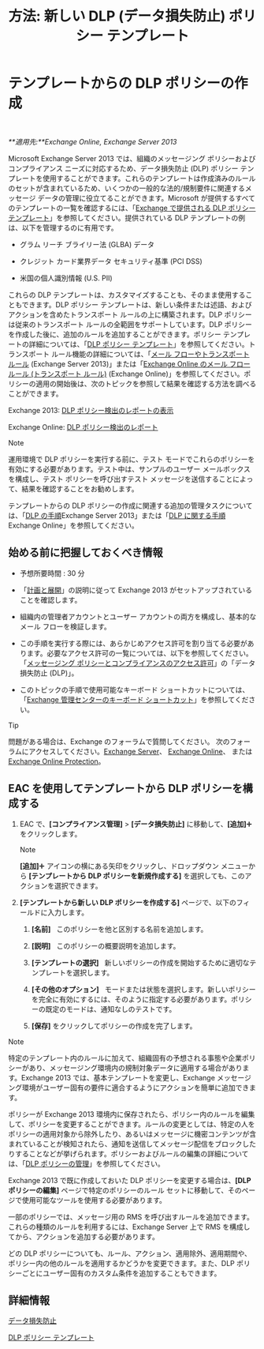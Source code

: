 ﻿---
title: '方法: 新しい DLP (データ損失防止) ポリシー テンプレート'
TOCTitle: テンプレートからの DLP ポリシーの作成
ms:assetid: 4432ef8b-6108-48d3-b2af-43ef5b40d2bc
ms:mtpsurl: https://technet.microsoft.com/ja-jp/library/JJ150515(v=EXCHG.150)
ms:contentKeyID: 48269016
ms.date: 05/22/2018
mtps_version: v=EXCHG.150
ms.translationtype: HT
---

# テンプレートからの DLP ポリシーの作成

 

_**適用先:**Exchange Online, Exchange Server 2013_

Microsoft Exchange Server 2013 では、組織のメッセージング ポリシーおよびコンプライアンス ニーズに対応するため、データ損失防止 (DLP) ポリシー テンプレートを使用することができます。これらのテンプレートは作成済みのルールのセットが含まれているため、いくつかの一般的な法的/規制要件に関連するメッセージ データの管理に役立てることができます。Microsoft が提供するすべてのテンプレートの一覧を確認するには、「[Exchange で提供される DLP ポリシー テンプレート](dlp-policy-templates-supplied-in-exchange-exchange-2013-help.md)」を参照してください。提供されている DLP テンプレートの例は、以下を管理するのに有用です。

  - グラム リーチ ブライリー法 (GLBA) データ

  - クレジット カード業界データ セキュリティ基準 (PCI DSS)

  - 米国の個人識別情報 (U.S. PII)

これらの DLP テンプレートは、カスタマイズすることも、そのまま使用することもできます。DLP ポリシー テンプレートは、新しい条件または述語、およびアクションを含めたトランスポート ルールの上に構築されます。DLP ポリシーは従来のトランスポート ルールの全範囲をサポートしています。DLP ポリシーを作成した後に、追加のルールを追加することができます。ポリシー テンプレートの詳細については、「[DLP ポリシー テンプレート](dlp-policy-templates-exchange-2013-help.md)」を参照してください。トランスポート ルール機能の詳細については、「[メール フローやトランスポート ルール](mail-flow-rules-transport-rules-in-exchange-2013-exchange-2013-help.md) (Exchange Server 2013)」または「[Exchange Online のメール フロー ルール (トランスポート ルール)](https://technet.microsoft.com/ja-jp/library/jj919238\(v=exchg.150\)) (Exchange Online)」を参照してください。ポリシーの適用の開始後は、次のトピックを参照して結果を確認する方法を調べることができます。

Exchange 2013: [DLP ポリシー検出のレポートの表示](view-dlp-policy-detection-reports-exchange-2013-help.md)

Exchange Online: [DLP ポリシー検出のレポート](https://technet.microsoft.com/ja-jp/library/dn904484\(v=exchg.150\))


> [!NOTE]
> 運用環境で DLP ポリシーを実行する前に、テスト モードでこれらのポリシーを有効にする必要があります。テスト中は、サンプルのユーザー メールボックスを構成し、テスト ポリシーを呼び出すテスト メッセージを送信することによって、結果を確認することをお勧めします。



テンプレートからの DLP ポリシーの作成に関連する追加の管理タスクについては、「[DLP の手順](dlp-procedures-exchange-2013-help.md)Exchange Server 2013」または「[DLP に関する手順](https://technet.microsoft.com/ja-jp/library/jj938003\(v=exchg.150\))Exchange Online」を参照してください。

## 始める前に把握しておくべき情報

  - 予想所要時間 : 30 分

  - 「[計画と展開](planning-and-deployment-for-exchange-2013-installation-instructions.md)」の説明に従って Exchange 2013 がセットアップされていることを確認します。

  - 組織内の管理者アカウントとユーザー アカウントの両方を構成し、基本的なメール フローを検証します。

  - この手順を実行する際には、あらかじめアクセス許可を割り当てる必要があります。必要なアクセス許可の一覧については、以下を参照してください。「[メッセージング ポリシーとコンプライアンスのアクセス許可](messaging-policy-and-compliance-permissions-exchange-2013-help.md)」の「データ損失防止 (DLP)」。

  - このトピックの手順で使用可能なキーボード ショートカットについては、「[Exchange 管理センターのキーボード ショートカット](keyboard-shortcuts-in-the-exchange-admin-center-exchange-online-protection-help.md)」を参照してください。


> [!TIP]
> 問題がある場合は、Exchange のフォーラムで質問してください。 次のフォーラムにアクセスしてください。<A href="https://go.microsoft.com/fwlink/p/?linkid=60612">Exchange Server</A>、 <A href="https://go.microsoft.com/fwlink/p/?linkid=267542">Exchange Online</A>、 または <A href="https://go.microsoft.com/fwlink/p/?linkid=285351">Exchange Online Protection</A>。



## EAC を使用してテンプレートから DLP ポリシーを構成する

1.  EAC で、**\[コンプライアンス管理\]** \> **\[データ損失防止\]** に移動して、**\[追加\]**![\[追加\] アイコン](images/JJ218640.c1e75329-d6d7-4073-a27d-498590bbb558(EXCHG.150).gif "[追加] アイコン") をクリックします。
    

    > [!NOTE]
    > <STRONG>[追加]</STRONG><IMG title="[追加] アイコン" alt="[追加] アイコン" src="images/JJ218640.c1e75329-d6d7-4073-a27d-498590bbb558(EXCHG.150).gif"> アイコンの横にある矢印をクリックし、ドロップダウン メニューから <STRONG>[テンプレートから DLP ポリシーを新規作成する]</STRONG> を選択しても、このアクションを選択できます。



2.  **\[テンプレートから新しい DLP ポリシーを作成する\]** ページで、以下のフィールドに入力します。
    
    1.  **\[名前\]**   このポリシーを他と区別する名前を追加します。
    
    2.  **\[説明\]**   このポリシーの概要説明を追加します。
    
    3.  **\[テンプレートの選択\]**   新しいポリシーの作成を開始するために適切なテンプレートを選択します。
    
    4.  **\[その他のオプション\]**   モードまたは状態を選択します。新しいポリシーを完全に有効にするには、そのように指定する必要があります。ポリシーの既定のモードは、通知なしのテストです。
    
    5.  **\[保存\]** をクリックしてポリシーの作成を完了します。


> [!NOTE]
> 特定のテンプレート内のルールに加えて、組織固有の予想される事態や企業ポリシーがあり、メッセージング環境内の規制対象データに適用する場合があります。Exchange 2013 では、基本テンプレートを変更し、Exchange メッセージング環境がユーザー固有の要件に適合するようにアクションを簡単に追加できます。



ポリシーが Exchange 2013 環境内に保存されたら、ポリシー内のルールを編集して、ポリシーを変更することができます。ルールの変更としては、特定の人をポリシーの適用対象から除外したり、あるいはメッセージに機密コンテンツが含まれていることが検知されたら、通知を送信してメッセージ配信をブロックしたりすることなどが挙げられます。ポリシーおよびルールの編集の詳細については、「[DLP ポリシーの管理](manage-dlp-policies-exchange-2013-help.md)」を参照してください。

Exchange 2013 で既に作成しておいた DLP ポリシーを変更する場合は、**\[DLP ポリシーの編集\]** ページで特定のポリシーのルール セットに移動して、そのページで使用可能なツールを使用する必要があります。

一部のポリシーでは、メッセージ用の RMS を呼び出すルールを追加できます。これらの種類のルールを利用するには、Exchange Server 上で RMS を構成してから、アクションを追加する必要があります。

どの DLP ポリシーについても、ルール、アクション、適用除外、適用期間や、ポリシー内の他のルールを適用するかどうかを変更できます。また、DLP ポリシーごとにユーザー固有のカスタム条件を追加することもできます。

## 詳細情報

[データ損失防止](technical-overview-of-dlp-data-loss-prevention-in-exchange.md)

[DLP ポリシー テンプレート](dlp-policy-templates-exchange-2013-help.md)

